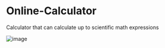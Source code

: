 # Online-Calculator
Calculator that can calculate up to scientific math expressions

![image](https://user-images.githubusercontent.com/80593060/220709238-493d5493-ff7b-4530-bee9-d6dd481961d8.png)
